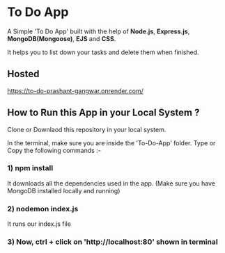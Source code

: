 # To Do App
A Simple 'To Do App' built with the help of **Node.js**, **Express.js**, **MongoDB(Mongoose)**, **EJS** and **CSS**.

It helps you to list down your tasks and delete them when finished.

## Hosted
https://to-do-prashant-gangwar.onrender.com/

## How to Run this App in your Local System ?
Clone or Downlaod this repository in your local system.

In the terminal, make sure you are inside the 'To-Do-App' folder. Type or Copy the following commands :-

### 1) npm install
 
It downloads all the dependencies used in the app.
(Make sure you have MongoDB installed locally and running)


### 2) nodemon index.js

It runs our index.js file


### 3) Now, ctrl + click on 'http://localhost:80' shown in terminal
